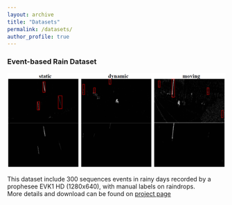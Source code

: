 ```yaml
---
layout: archive
title: "Datasets"
permalink: /datasets/
author_profile: true
---
```


<!-- Just a simple markdown format. -->


### Event-based Rain Dataset
<img src="images/my_image/rain_detection/label.png" width="720">  

This dataset include 300 sequences events in rainy days recorded by a prophesee EVK1 HD (1280x640), with manual labels on raindrops.  
More details and download can be found on [project page](https://github.com/juy005/event-rain-dataset)

